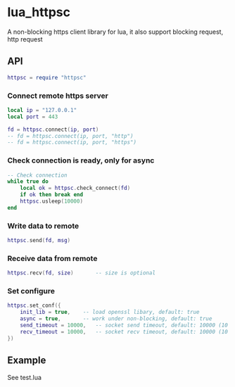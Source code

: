 # lua_httpsc
A non-blocking https client library for lua, it also support blocking request, http request


## API
```lua
httpsc = require "httpsc"
```

### Connect remote https server
```lua
local ip = "127.0.0.1"
local port = 443

fd = httpsc.connect(ip, port)
-- fd = httpsc.connect(ip, port, "http")
-- fd = httpsc.connect(ip, port, "https")
```


### Check connection is ready, only for async
```lua
-- Check connection
while true do
	local ok = httpsc.check_connect(fd)
	if ok then break end
	httpsc.usleep(10000)
end
```

### Write data to remote
```lua
httpsc.send(fd, msg)
```

### Receive data from remote
```lua
httpsc.recv(fd, size)       -- size is optional
```


### Set configure
```lua
httpsc.set_conf({
	init_lib = true,	-- load openssl libary, default: true
	async = true,		-- work under non-blocking, default: true
	send_timeout = 10000,	-- socket send timeout, default: 10000 (10 second)
	recv_timeout = 10000,	-- socket recv timeout, default: 10000 (10 second)
})
```

## Example
See test.lua


